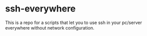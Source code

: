# ssh-everywhere
This is a repo for a scripts that let you to use ssh in your pc/server everywhere without network configuration.
